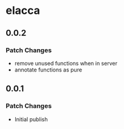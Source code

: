 # elacca

## 0.0.2

### Patch Changes

-   remove unused functions when in server
-   annotate functions as pure

## 0.0.1

### Patch Changes

-   Initial publish
